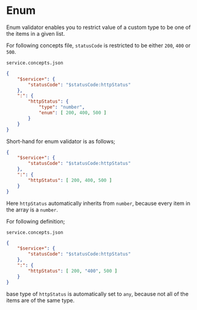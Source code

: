 # Enum

Enum validator enables you to restrict value of a custom type to be one of the
items in a given list.

For following concepts file, `statusCode` is restricted to be either `200`,
`400` or `500`.

`service.concepts.json`

```json
{
    "$service+": {
        "statusCode": "$statusCode:httpStatus"
    },
    ":": {
        "httpStatus": {
            "type": "number",
            "enum": [ 200, 400, 500 ]
        }
    }
}
```

Short-hand for enum validator is as follows;

```json
{
    "$service+": {
        "statusCode": "$statusCode:httpStatus"
    },
    ":": {
        "httpStatus": [ 200, 400, 500 ]
    }
}
```

Here `httpStatus` automatically inherits from `number`, because every item in
the array is a `number`.

For following definition;

`service.concepts.json`

```json
{
    "$service+": {
        "statusCode": "$statusCode:httpStatus"
    },
    ":": {
        "httpStatus": [ 200, "400", 500 ]
    }
}
```

base type of `httpStatus` is automatically set to `any`, because not all of the
items are of the same type.
